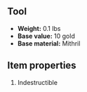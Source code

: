 ## Tool
- **Weight:** 0.1 lbs
- **Base value:** 10 gold
- **Base material:** Mithril
## Item properties
1. Indestructible
